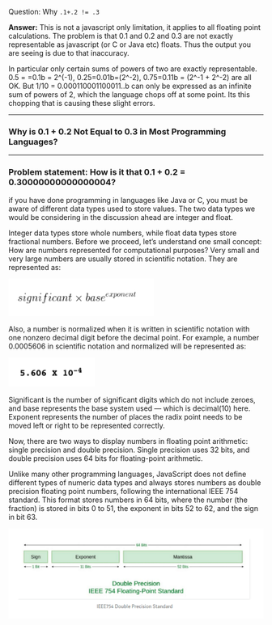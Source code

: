 Question: Why `.1+.2 != .3`

**Answer:** This is not a javascript only limitation, it applies to all floating point calculations. The problem is that 0.1 and 0.2 and 0.3 are not exactly representable as javascript (or C or Java etc) floats. Thus the output you are seeing is due to that inaccuracy.

In particular only certain sums of powers of two are exactly representable. 0.5 = =0.1b = 2^(-1), 0.25=0.01b=(2^-2), 0.75=0.11b = (2^-1 + 2^-2) are all OK. But 1/10 = 0.000110001100011..b can only be expressed as an infinite sum of powers of 2, which the language chops off at some point. Its this chopping that is causing these slight errors.

---

### Why is 0.1 + 0.2 Not Equal to 0.3 in Most Programming Languages?

---

### Problem statement: How is it that 0.1 + 0.2 = 0.30000000000000004?

if you have done programming in languages like Java or C, you must be aware of different data types used to store values. The two data types we would be considering in the discussion ahead are integer and float.

Integer data types store whole numbers, while float data types store fractional numbers.
Before we proceed, let’s understand one small concept: How are numbers represented for computational purposes? Very small and very large numbers are usually stored in scientific notation. They are represented as:

![](assets/2020-10-06-22-02-56.png)

Also, a number is normalized when it is written in scientific notation with one nonzero decimal digit before the decimal point. For example, a number 0.0005606 in scientific notation and normalized will be represented as:

![](assets/2020-10-06-22-03-37.png)

Significant is the number of significant digits which do not include zeroes, and base represents the base system used — which is decimal(10) here. Exponent represents the number of places the radix point needs to be moved left or right to be represented correctly.

Now, there are two ways to display numbers in floating point arithmetic: single precision and double precision. Single precision uses 32 bits, and double precision uses 64 bits for floating-point arithmetic.

Unlike many other programming languages, JavaScript does not define different types of numeric data types and always stores numbers as double precision floating point numbers, following the international IEEE 754 standard.
This format stores numbers in 64 bits, where the number (the fraction) is stored in bits 0 to 51, the exponent in bits 52 to 62, and the sign in bit 63.

![](assets/2020-10-06-22-04-14.png)
